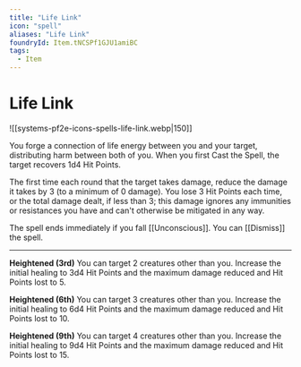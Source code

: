 ```yaml
---
title: "Life Link"
icon: "spell"
aliases: "Life Link"
foundryId: Item.tNCSPf1GJU1amiBC
tags:
  - Item
---
```


# Life Link
![[systems-pf2e-icons-spells-life-link.webp|150]]

You forge a connection of life energy between you and your target, distributing harm between both of you. When you first Cast the Spell, the target recovers 1d4 Hit Points.

The first time each round that the target takes damage, reduce the damage it takes by 3 (to a minimum of 0 damage). You lose 3 Hit Points each time, or the total damage dealt, if less than 3; this damage ignores any immunities or resistances you have and can't otherwise be mitigated in any way.

The spell ends immediately if you fall [[Unconscious]]. You can [[Dismiss]] the spell.

* * *

**Heightened (3rd)** You can target 2 creatures other than you. Increase the initial healing to 3d4 Hit Points and the maximum damage reduced and Hit Points lost to 5.

**Heightened (6th)** You can target 3 creatures other than you. Increase the initial healing to 6d4 Hit Points and the maximum damage reduced and Hit Points lost to 10.

**Heightened (9th)** You can target 4 creatures other than you. Increase the initial healing to 9d4 Hit Points and the maximum damage reduced and Hit Points lost to 15.
